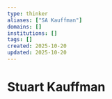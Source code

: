 ```yaml
---
type: thinker
aliases: ["SA Kauffman"]
domains: []
institutions: []
tags: []
created: 2025-10-20
updated: 2025-10-20
---
```


# Stuart Kauffman


